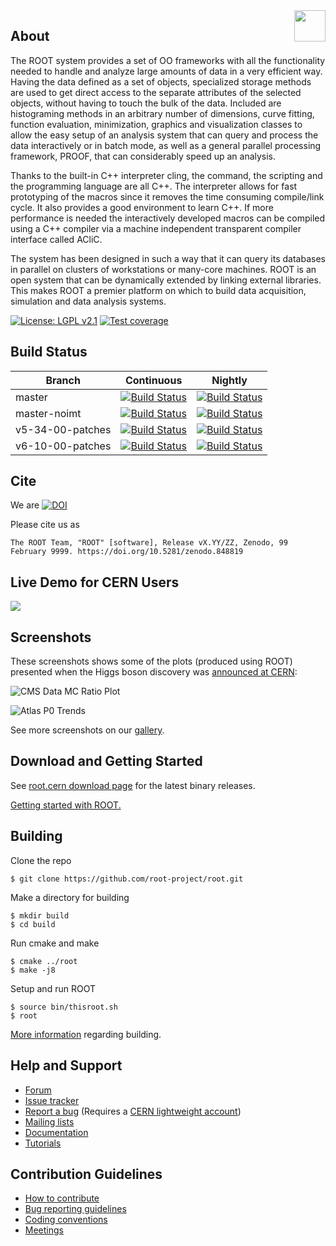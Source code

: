 <img src="https://root-forum.cern.ch/uploads/default/original/2X/3/3fb82b650635bc6d61461f3c47f41786afad4548.png" align="right"  height="50"/>

## About

The ROOT system provides a set of OO frameworks with all the functionality
needed to handle and analyze large amounts of data in a very efficient way.
Having the data defined as a set of objects, specialized storage methods are
used to get direct access to the separate attributes of the selected objects,
without having to touch the bulk of the data. Included are histograming
methods in an arbitrary number of dimensions, curve fitting, function
evaluation, minimization, graphics and visualization classes to allow
the easy setup of an analysis system that can query and process the data
interactively or in batch mode, as well as a general parallel processing
framework, PROOF, that can considerably speed up an analysis.

Thanks to the built-in C++ interpreter cling, the command, the
scripting and the programming language are all C++. The interpreter
allows for fast prototyping of the macros since it removes the time
consuming compile/link cycle. It also provides a good environment to
learn C++. If more performance is needed the interactively developed
macros can be compiled using a C++ compiler via a machine independent
transparent compiler interface called ACliC.

The system has been designed in such a way that it can query its databases
in parallel on clusters of workstations or many-core machines. ROOT is
an open system that can be dynamically extended by linking external
libraries. This makes ROOT a premier platform on which to build data
acquisition, simulation and data analysis systems.

[![License: LGPL v2.1](https://img.shields.io/badge/License-LGPL%20v2.1-blue.svg)](http://www.gnu.org/licenses/lgpl-2.1) [![Test coverage](https://root.cern/files/img/coverage-badge.svg)](https://epsft-jenkins.cern.ch/job/root-nightly-master-coverage/cobertura)

## Build Status
| Branch | Continuous | Nightly |
|--------|------------|---------|
| master | [![Build Status](https://epsft-jenkins.cern.ch/buildStatus/icon?job=root-incremental-master)](https://epsft-jenkins.cern.ch/view/ROOT/job/root-incremental-master/) | [![Build Status](https://epsft-jenkins.cern.ch/buildStatus/icon?job=root-nightly-master)](https://epsft-jenkins.cern.ch/view/ROOT/job/root-nightly-master/) |
| master-noimt | [![Build Status](https://epsft-jenkins.cern.ch/buildStatus/icon?job=root-incremental-master-noimt)](https://epsft-jenkins.cern.ch/view/ROOT/job/root-incremental-master-noimt/) | [![Build Status](https://epsft-jenkins.cern.ch/buildStatus/icon?job=root-nightly-master-noimt)](https://epsft-jenkins.cern.ch/view/ROOT/job/root-nightly-master-noimt/) |
| v5-34-00-patches | [![Build Status](https://epsft-jenkins.cern.ch/buildStatus/icon?job=root-incremental-v5-34-00-patches)](https://epsft-jenkins.cern.ch/view/ROOT/job/root-incremental-v5-34-00-patches/) | [![Build Status](https://epsft-jenkins.cern.ch/buildStatus/icon?job=root-nightly-v5-34-00-patches)](https://epsft-jenkins.cern.ch/view/ROOT/job/root-nightly-v5-34-00-patches/) |
| v6-10-00-patches |  [![Build Status](https://epsft-jenkins.cern.ch/buildStatus/icon?job=root-incremental-v6-10-00-patches)](https://epsft-jenkins.cern.ch/view/ROOT/job/root-incremental-v6-10-00-patches/) | [![Build Status](https://epsft-jenkins.cern.ch/buildStatus/icon?job=root-nightly-v6-10-00-patches)](https://epsft-jenkins.cern.ch/view/ROOT/job/root-nightly-v6-10-00-patches/) |

## Cite
We are [![DOI](https://zenodo.org/badge/10994345.svg)](https://zenodo.org/badge/latestdoi/10994345)

Please cite us as

    The ROOT Team, "ROOT" [software], Release vX.YY/ZZ, Zenodo, 99 February 9999. https://doi.org/10.5281/zenodo.848819

## Live Demo for CERN Users
[![](https://swanserver.web.cern.ch/swanserver/images/badge_swan_white_150.png)](http://cern.ch/swanserver/cgi-bin/go?projurl=https://github.com/cernphsft/rootbinder.git)

## Screenshots
These screenshots shows some of the plots (produced using ROOT) presented when the Higgs boson discovery was [announced at CERN](http://home.cern/topics/higgs-boson):

![CMS Data MC Ratio Plot](https://d35c7d8c.web.cern.ch/sites/d35c7d8c.web.cern.ch/files/CMS04_1.png)

![Atlas P0 Trends](https://d35c7d8c.web.cern.ch/sites/d35c7d8c.web.cern.ch/files/Atlas06_0.png)

See more screenshots on our [gallery](https://root.cern/gallery).

## Download and Getting Started
See [root.cern download page](https://root.cern/downloading-root) for the latest binary releases. 

[Getting started with ROOT.](https://root.cern/getting-started)

## Building
Clone the repo

    $ git clone https://github.com/root-project/root.git
    
Make a directory for building

    $ mkdir build
    $ cd build
    
Run cmake and make

    $ cmake ../root
    $ make -j8

Setup and run ROOT

    $ source bin/thisroot.sh
    $ root
    
[More information](https://root.cern/building-root) regarding building.

## Help and Support
- [Forum](https://root.cern/forum/)
- [Issue tracker](https://sft.its.cern.ch/jira/projects/ROOT/issues/ROOT-5820?filter=allopenissues)
- [Report a bug](https://root.cern/bugs) (Requires a [CERN lightweight account](https://account.cern.ch/account/Externals/RegisterAccount.aspx))
- [Mailing lists](https://groups.cern.ch/group/root-dev/default.aspx)
- [Documentation](https://root.cern/guides/reference-guide)
- [Tutorials](https://root.cern/doc/master/group__Tutorials.html)

## Contribution Guidelines
- [How to contribute](https://github.com/root-project/root/blob/master/CONTRIBUTING.md)
- [Bug reporting guidelines](https://root.cern/guidelines-submitting-bug)
- [Coding conventions](https://root.cern/coding-conventions)
- [Meetings](https://root.cern/meetings)
